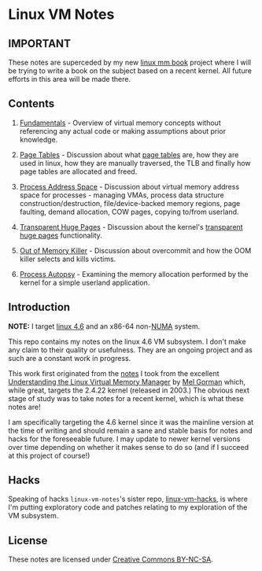 # Linux VM Notes

## IMPORTANT

These notes are superceded by my new [linux mm
book](https://github.com/lorenzo-stoakes/mm-book) project where I will be trying
to write a book on the subject based on a recent kernel. All future efforts in
this area will be made there.

## Contents

1. [Fundamentals][fundamentals] - Overview of virtual memory concepts without
   referencing any actual code or making assumptions about prior knowledge.

2. [Page Tables][page-tables] - Discussion about what [page tables][page-table]
   are, how they are used in linux, how they are manually traversed, the TLB and
   finally how page tables are allocated and freed.

3. [Process Address Space][process] - Discussion about virtual memory address
  space for processes - managing VMAs, process data structure
  construction/destruction, file/device-backed memory regions, page faulting,
  demand allocation, COW pages, copying to/from userland.

4. [Transparent Huge Pages][trans-huge-pages] - Discussion about the kernel's
   [transparent huge pages][transhuge] functionality.

5. [Out of Memory Killer][oom] - Discussion about overcommit and how the OOM
   killer selects and kills victims.

6. [Process Autopsy][autopsy] - Examining the memory allocation performed by the
   kernel for a simple userland application.

## Introduction

__NOTE:__ I target [linux 4.6][linux-4.6] and an x86-64 non-[NUMA][numa] system.

This repo contains my notes on the linux 4.6 VM subsystem. I don't make any
claim to their quality or usefulness. They are an ongoing project and as such
are a constant work in progress.

This work first originated from the [notes][linux-gorman] I took from the
excellent [Understanding the Linux Virtual Memory Manager][amazon-gorman] by
[Mel Gorman][gorman] which, while great, targets the 2.4.22 kernel (released in
2003.) The obvious next stage of study was to take notes for a recent kernel,
which is what these notes are!

I am specifically targeting the 4.6 kernel since it was the mainline version at
the time of writing and should remain a sane and stable basis for notes and
hacks for the foreseeable future. I may update to newer kernel versions over
time depending on whether it makes sense to do so (and if I succeed at this
project of course!)

## Hacks

Speaking of hacks `linux-vm-notes`'s sister repo, [linux-vm-hacks][vm-hacks], is
where I'm putting exploratory code and patches relating to my exploration of the
VM subsystem.

## License

These notes are licensed under [Creative Commons BY-NC-SA][license].

[amazon-gorman]:http://www.amazon.co.uk/Understanding-Virtual-Memory-Manager-Perens/dp/0131453483
[gorman]:http://www.csn.ul.ie/~mel/blog/
[license]:http://creativecommons.org/licenses/by-nc-sa/4.0/
[linux-4.6]:https://github.com/torvalds/linux/tree/v4.6
[linux-gorman]:https://github.com/lorenzo-stoakes/linux-gorman-book-notes
[numa]:https://en.wikipedia.org/wiki/Non-uniform_memory_access
[page-table]:https://en.wikipedia.org/wiki/Page_table
[transhuge]:https://github.com/torvalds/linux/blob/v4.6/Documentation/vm/transhuge.txt
[vm-hacks]:https://github.com/lorenzo-stoakes/linux-vm-hacks

[autopsy]:sections/autopsy.md
[fundamentals]:sections/fundamentals.md
[trans-huge-pages]:sections/trans-huge-pages.md
[oom]:sections/oom.md
[page-tables]:sections/page-tables.md
[process]:sections/process.md

[mm-notes]:https://github.com/lorenzo-stoakes/linux-mm-notes
